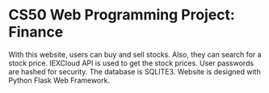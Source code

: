
# CS50 Web Programming Project: Finance

With this website, users can buy and sell stocks. Also, they can search for a stock price. IEXCloud API is used to get the stock prices. User passwords are hashed for security. The database is SQLITE3. Website is designed with Python Flask Web Framework.